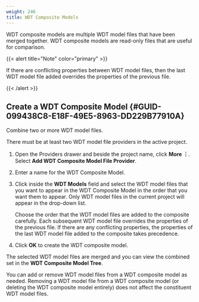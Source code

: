 ```yaml
---
weight: 246
title: WDT Composite Models
---
```




WDT composite models are multiple WDT model files that have been merged together. WDT composite models are read-only files that are useful for comparison.

{{< alert title="Note" color="primary" >}}

 If there are conflicting properties between WDT model files, then the last WDT model file added overrides the properties of the previous file.

{{< /alert >}}


## Create a WDT Composite Model {#GUID-099438C8-E18F-49E5-8963-DD229B77910A}

Combine two or more WDT model files.

There must be at least two WDT model file providers in the active project.

1.  Open the Providers drawer and beside the project name, click **More ︙**. Select **Add WDT Composite Model File Provider**.

2.  Enter a name for the WDT Composite Model.

3.  Click inside the **WDT Models** field and select the WDT model files that you want to appear in the WDT Composite Model in the order that you want them to appear. Only WDT model files in the current project will appear in the drop-down list.

    Choose the order that the WDT model files are added to the composite carefully. Each subsequent WDT model file overrides the properties of the previous file. If there are any conflicting properties, the properties of the last WDT model file added to the composite takes precedence.

4.  Click **OK** to create the WDT composite model.


The selected WDT model files are merged and you can view the combined set in the **WDT Composite Model Tree**.

You can add or remove WDT model files from a WDT composite model as needed. Removing a WDT model file from a WDT composite model (or deleting the WDT composite model entirely) does not affect the constituent WDT model files.

